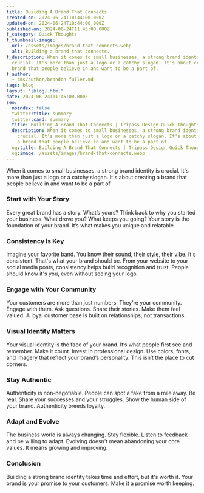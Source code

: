 ```yaml
---
title: Building A Brand That Connects
created-on: 2024-06-24T10:44:00.000Z
updated-on: 2024-06-24T10:44:00.000Z
published-on: 2024-06-24T11:45:00.000Z
f_category: Quick Thoughts
f_thumbnail-image:
  url: /assets/images/brand-that-connects.webp
  alt: Building a brand that connects.
f_description: When it comes to small businesses, a strong brand identity is
  crucial. It's more than just a logo or a catchy slogan. It's about creating a
  brand that people believe in and want to be a part of.
f_author:
  - cms/author/brandon-fuller.md
tags: blog
layout: "[blog].html"
date: 2024-06-24T11:45:00.000Z
seo:
  noindex: false
  twitter:title: summary
  twitter:card: summary
  title: Building A Brand That Connects | Tripass Design Quick Thoughts
  description: When it comes to small businesses, a strong brand identity is
    crucial. It's more than just a logo or a catchy slogan. It's about creating
    a brand that people believe in and want to be a part of.
  og:title: Building A Brand That Connects | Tripass Design Quick Thoughts
  og:image: /assets/images/brand-that-connects.webp
---
```

When it comes to small businesses, a strong brand identity is crucial. It's more than just a logo or a catchy slogan. It's about creating a brand that people believe in and want to be a part of.

### **Start with Your Story**

Every great brand has a story. What’s yours? Think back to why you started your business. What drove you? What keeps you going? Your story is the foundation of your brand. It’s what makes you unique and relatable.

### **Consistency is Key**

Imagine your favorite band. You know their sound, their style, their vibe. It's consistent. That's what your brand should be. From your website to your social media posts, consistency helps build recognition and trust. People should know it's you, even without seeing your logo.

### **Engage with Your Community**

Your customers are more than just numbers. They're your community. Engage with them. Ask questions. Share their stories. Make them feel valued. A loyal customer base is built on relationships, not transactions.

### **Visual Identity Matters**

Your visual identity is the face of your brand. It’s what people first see and remember. Make it count. Invest in professional design. Use colors, fonts, and imagery that reflect your brand’s personality. This isn’t the place to cut corners.

### **Stay Authentic**

Authenticity is non-negotiable. People can spot a fake from a mile away. Be real. Share your successes and your struggles. Show the human side of your brand. Authenticity breeds loyalty.

### **Adapt and Evolve**

The business world is always changing. Stay flexible. Listen to feedback and be willing to adapt. Evolving doesn't mean abandoning your core values. It means growing and improving.

### **Conclusion**

Building a strong brand identity takes time and effort, but it's worth it. Your brand is your promise to your customers. Make it a promise worth keeping.
